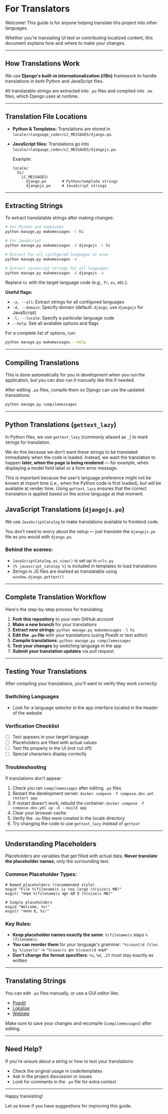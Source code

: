 # For Translators

Welcome! This guide is for anyone helping translate this project into other languages.

Whether you're translating UI text or contributing localized content, this document explains how and where to make your changes.

---

## How Translations Work

We use **Django's built-in internationalization (i18n)** framework to handle translations in both Python and JavaScript files.

All translatable strings are extracted into `.po` files and compiled into `.mo` files, which Django uses at runtime.

---

## Translation File Locations

- **Python & Templates:**
  Translations are stored in `locale/<language_code>/LC_MESSAGES/django.po`.

- **JavaScript files:**
  Translations go into `locale/<language_code>/LC_MESSAGES/djangojs.po`.

  Example:
  ```
  locale/
    hi/
      LC_MESSAGES/
        django.po       # Python/template strings
        djangojs.po     # JavaScript strings
  ```

---

## Extracting Strings

To extract translatable strings after making changes:

```bash
# For Python and templates
python manage.py makemessages -l hi

# For JavaScript
python manage.py makemessages -d djangojs -l hi

# Extract for all configured languages at once
python manage.py makemessages -a

# Extract JavaScript strings for all languages
python manage.py makemessages -d djangojs -a
```

Replace `hi` with the target language code (e.g., `fr`, `es`, etc.).

**Useful flags:**
- `-a, --all`: Extract strings for all configured languages
- `-d, --domain`: Specify domain (default: `django`, use `djangojs` for JavaScript)
- `-l, --locale`: Specify a particular language code
- `--help`: See all available options and flags

For a complete list of options, run:
```bash
python manage.py makemessages --help
```

---

## Compiling Translations

This is done automatically for you in development when you run the application, but you can also run it manually like this if needed.

After editing `.po` files, compile them so Django can use the updated translations:

```bash
python manage.py compilemessages
```

---

## Python Translations (`gettext_lazy`)

In Python files, we use `gettext_lazy` (commonly aliased as `_`) to mark strings for translation.

We do this because we don’t want these strings to be translated immediately when the code is loaded. Instead, we want the translation to happen **later, when the page is being rendered** — for example, when displaying a model field label or a form error message.

This is important because the user’s language preference might not be known at import time (i.e., when the Python code is first loaded), but will be available at render time. Using `gettext_lazy` ensures that the correct translation is applied based on the active language at that moment.

## JavaScript Translations (`djangojs.po`)

We use `JavaScriptCatalog` to make translations available to frontend code.

You don’t need to worry about the setup — just translate the `djangojs.po` file as you would with `django.po`.

### Behind the scenes:
- `JavaScriptCatalog.as_view()` is set up in `urls.py`
- `{% javascript_catalog %}` is included in templates to load translations
- Strings in JS files are marked as translatable using `window.django.gettext()`

---

## Complete Translation Workflow

Here's the step-by-step process for translating:

1. **Fork this repository** to your own GitHub account
2. **Make a new branch** for your translations
3. **Extract new strings**: `python manage.py makemessages -l hi`
4. **Edit the `.po` file** with your translations (using Poedit or text editor)
5. **Compile translations**: `python manage.py compilemessages`
6. **Test your changes** by switching language in the app
7. **Submit your translation updates** via pull request

---

## Testing Your Translations

After compiling your translations, you'll want to verify they work correctly:

### Switching Languages
- Look for a language selector in the app interface located in the header of the website

### Verification Checklist
- [ ] Text appears in your target language
- [ ] Placeholders are filled with actual values
- [ ] Text fits properly in the UI (not cut off)
- [ ] Special characters display correctly

### Troubleshooting
If translations don't appear:
1. Check you ran `compilemessages` after editing `.po` files
2. Restart the development server: `docker compose -f compose.dev.yml restart app`
3. If restart doesn't work, rebuild the container: `docker compose -f compose.dev.yml up -d --build app`
4. Clear your browser cache
5. Verify the `.mo` files were created in the locale directory
6. Try changing the code to use `gettext_lazy` instead of `gettext`

---

## Understanding Placeholders

Placeholders are variables that get filled with actual data. **Never translate the placeholder names**, only the surrounding text.

### Common Placeholder Types:

```po
# Named placeholders (recommended style)
msgid "File %(filename)s is too large (%(size)s MB)"
msgstr "फ़ाइल %(filename)s बहुत बड़ी है (%(size)s MB)"

# Simple placeholders
msgid "Welcome, %s!"
msgstr "स्वागत है, %s!"
```

### Key Rules:
- **Keep placeholder names exactly the same**: `%(filename)s` stays `%(filename)s`
- **You can reorder them** for your language's grammar: `"%(count)d files by %(user)s"` → `"%(user)s द्वारा %(count)d फ़ाइलें"`
- **Don't change the format specifiers**: `%s`, `%d`, `.2f` must stay exactly as written

---

## Translating Strings

You can edit `.po` files manually, or use a GUI editor like:

- [Poedit](https://poedit.net/)
- [Lokalise](https://lokalise.com/)
- [Weblate](https://weblate.org/)

Make sure to save your changes and recompile (`compilemessages`) after editing.

---

## Need Help?

If you're unsure about a string or how to test your translations:

- Check the original usage in code/templates
- Ask in the project discussion or issues
- Look for comments in the `.po` file for extra context

---

Happy translating!

Let us know if you have suggestions for improving this guide.
